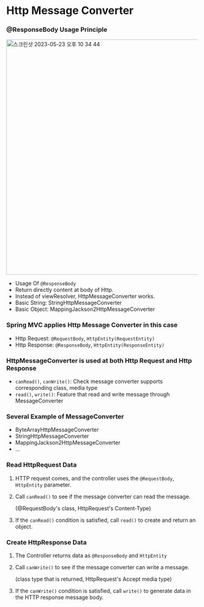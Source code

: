 # Http Message Converter
### @ResponseBody Usage Principle
<img width="619" alt="스크린샷 2023-05-23 오후 10 34 44" src="https://github.com/gimminjae/Spring-RoadMap/assets/97084128/a3ffd2ac-38a4-442a-b6cf-5d5daed67004">


- Usage Of `@ResponseBody`
- Return directly content at body of Http.
- Instead of viewResolver, HttpMessageConverter works.
- Basic String: StringHttpMessageConverter
- Basic Object: MappingJackson2HttpMessageConverter

### Spring MVC applies Http Message Converter in this case
- Http Request: `@RequestBody`, `HttpEntity(RequestEntity)`
- Http Response: `@ResponseBody`, `HttpEntity(ResponseEntity)`

### HttpMessageConverter is used at both Http Request and Http Response
- `canRead()`, `canWrite()`: Check message converter supports corresponding class, media type
- `read()`, `write()`: Feature that read and write message through MessageConverter

### Several Example of MessageConverter
- ByteArrayHttpMessageConverter
- StringHttpMessageConverter
- MappingJackson2HttpMessageConverter
- ...

### Read HttpRequest Data
1. HTTP request comes, and the controller uses the `@RequestBody`, `HttpEntity` parameter.
2. Call `canRead()` to see if the message converter can read the message.

   (@RequestBody's class, HttpRequest's Content-Type)
3. If the `canRead()` condition is satisfied, call `read()` to create and return an object.

### Create HttpResponse Data
1. The Controller returns data as `@ResponseBody` and `HttpEntity`
2. Call `canWrite()` to see if the message converter can write a message.

   (class type that is returned, HttpRequest's Accept media type)
3. If the `canWrite()` condition is satisfied, call `write()` to generate data in the HTTP response message body.
